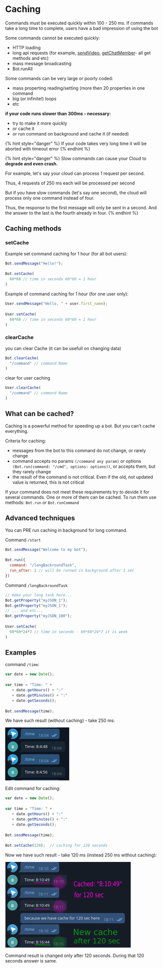 # Caching

Commands must be executed quickly within 100 - 250 ms. If commands take a long time to complete, users have a bad impression of using the bot

Some commands cannot be executed quickly:

* HTTP loading
* long api requests \(for example, [sendVideo](https://core.telegram.org/bots/api#sendvideo), [getChatMember](https://core.telegram.org/bots/api#getchatmember)- all get methods and etc\)
* mass message broadcasting
* Bot.runAll

Some commands can be very large or poorly coded:

* mass properting reading/setting \(more then 20 properties in one command
* big \(or infinite!\) loops
* etc

**if your code runs slower than 300ms - necessary:**

* try to make it more quickly
* or cache it
* or run command on background and cache it \(if needed\)

{% hint style="danger" %}
If your code takes very long time it will be aborted with timeout error
{% endhint %}

{% hint style="danger" %}
Slow commands can cause your Cloud to **degrade and even crash.**

For example, let's say your cloud can process 1 request per second.

Thus, 4 requests of 250 ms each will be processed per second

But if you have slow commands \(let's say one second\), the cloud will process only one command instead of four.

Thus, the response to the first message will only be sent in a second. And the answer to the last is the fourth already in four.
{% endhint %}

## Caching methods

### setCache

Example set command caching for 1 hour \(for all bot users\):

```javascript
Bot.sendMessage("Hello!");

Bot.setCache(
  60*60 // time in seconds 60*60 = 1 hour
)
```

Example of command caching for 1 hour \(for one user only\):

```javascript
User.sendMessage("Hello, " + user.first_name);

User.setCache(
  60*60 // time in seconds 60*60 = 1 hour
)
```

### clearCache

you can clear Cache \(it can be usefull on changing data\)

```javascript
Bot.clearCache(
  "/command" // command Name
)
```

clear for user caching

```javascript
User.clearCache(
  "/command" // command Name
)
```

## What can be cached?

Caching is a powerful method for speeding up a bot. But you can't cache everything.

Criteria for caching:

* messages from the bot to this command do not change, or rarely change
* command accepts no params `(/command any param)` or options `(Bot.run(command: "/cmd", options: options))`, or accepts them, but they rarely change
* the result of the command is not critical. Even if the old, not updated value is returned, this is not critical

If your command does not meet these requirements try to devide it for several commands. One or more of them can be cached. To run them use methods: `Bot.run` or `Bot.runCommand`

##  Advanced techniques

You can PRE run caching in background for long command.

Command `/start`

```javascript
Bot.sendMessage("Welcome to my bot");

Bot.run({
  command: "/longBackroundTask",
  run_after: 1 // will be runned in background after 1 sec
})
```

Command `/longBackroundTask`

```javascript
// make your long task here...
Bot.getProperty("myJSON_1");
Bot.getProperty("myJSON_1");
// ... and etc...
Bot.getProperty("myJSON_100");

User.setCache(
  60*60*24*7 // time in seconds - 60*60*24*7 it is week
)
```

## Examples

command `/time`: 

```javascript
var date = new Date(); 

var time = "Time: " + 
   + date.getHours() + ":"  
   + date.getMinutes() + ":" 
   + date.getSeconds();

Bot.sendMessage(time);
```

We have such result \(without caching\) - take 250 ms:

![](../.gitbook/assets/image%20%2870%29.png)

Edit command for caching:

```javascript
var date = new Date(); 

var time = "Time: " + 
   + date.getHours() + ":"  
   + date.getMinutes() + ":" 
   + date.getSeconds();

Bot.sendMessage(time);

Bot.setCache(120);  // caching for 120 seconds
```

Now we have such result - take 120 ms \(instead 250 ms without caching\):

![](../.gitbook/assets/image%20%2869%29.png)

Command result is changed only after 120 seconds. During that 120 seconds answer is same.

